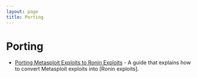 ```yaml
---
layout: page
title: Porting
---
```


# Porting

* [Porting Metasploit Exploits to Ronin Exploits](metasploit_exploits_to_ronin_exploits.html) -
  A guide that explains how to convert Metasploit exploits into
  [Ronin exploits].

[ronin-exploits]: https://github.com/ronin-rb/ronin-exploits#readme
